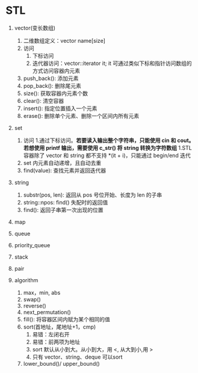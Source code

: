 # STL

1. vector(变长数组)
    1. 二维数组定义：vector<type> name[size]
    2. 访问
        1. 下标访问
        2. 迭代器访问：vector<type>::iterator it; it 可通过类似下标和指针访问数组的方式访问容器内元素
    3. push_back(): 添加元素
    4. pop_back(): 删除尾元素
    5. size(): 获取容器内元素个数
    6. clear(): 清空容器
    7. insert(): 指定位置插入一个元素
    8. erase(): 删除单个元素、删除一个区间内所有元素

2. set
    1. 访问
        1.通过下标访问。**若要读入输出整个字符串，只能使用 cin 和 cout。若想使用 printf 输出，需要使用 c_str() 将 string 转换为字符数组**
        1.STL 容器除了 vector 和 string 都不支持 *(it + i)，只能通过 begin/end 迭代
    2. set 内元素自动递增，且自动去重
    3. find(value): 查找元素并返回迭代器

3. string
    1. substr(pos, len): 返回从 pos 号位开始、长度为 len 的子串
    2. string::npos: find() 失配时的返回值
    3. find(): 返回子串第一次出现的位置

4. map

5. queue

6. priority_queue

7. stack

8. pair

9. algorithm
    1. max，min, abs
    2. swap()
    3. reverse()
    4. next_permutation()
    5. fill(): 将容器区间内赋为某个相同的值
    6. sort(首地址，尾地址+1，cmp)
        1. 易错：左闭右开
        2. 易错：前两项为地址
        2. sort 默认从小到大。从小到大，用 <, 从大到小,用 >
        3. 只有 vector、string、deque 可以sort
    7. lower_bound()/ upper_bound()